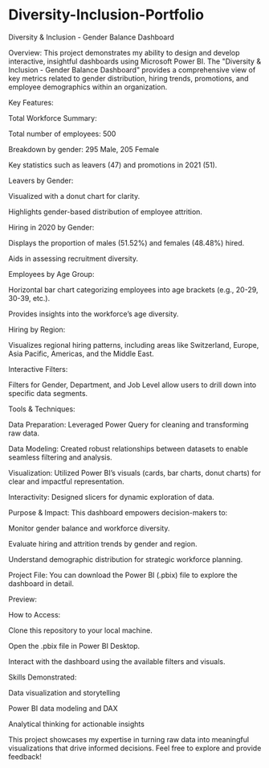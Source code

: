 # Diversity-Inclusion-Portfolio
Diversity & Inclusion - Gender Balance Dashboard

Overview:
This project demonstrates my ability to design and develop interactive, insightful dashboards using Microsoft Power BI. The "Diversity & Inclusion - Gender Balance Dashboard" provides a comprehensive view of key metrics related to gender distribution, hiring trends, promotions, and employee demographics within an organization.

Key Features:

Total Workforce Summary:

Total number of employees: 500

Breakdown by gender: 295 Male, 205 Female

Key statistics such as leavers (47) and promotions in 2021 (51).

Leavers by Gender:

Visualized with a donut chart for clarity.

Highlights gender-based distribution of employee attrition.

Hiring in 2020 by Gender:

Displays the proportion of males (51.52%) and females (48.48%) hired.

Aids in assessing recruitment diversity.

Employees by Age Group:

Horizontal bar chart categorizing employees into age brackets (e.g., 20-29, 30-39, etc.).

Provides insights into the workforce’s age diversity.

Hiring by Region:

Visualizes regional hiring patterns, including areas like Switzerland, Europe, Asia Pacific, Americas, and the Middle East.

Interactive Filters:

Filters for Gender, Department, and Job Level allow users to drill down into specific data segments.

Tools & Techniques:

Data Preparation: Leveraged Power Query for cleaning and transforming raw data.

Data Modeling: Created robust relationships between datasets to enable seamless filtering and analysis.

Visualization: Utilized Power BI’s visuals (cards, bar charts, donut charts) for clear and impactful representation.

Interactivity: Designed slicers for dynamic exploration of data.

Purpose & Impact:
This dashboard empowers decision-makers to:

Monitor gender balance and workforce diversity.

Evaluate hiring and attrition trends by gender and region.

Understand demographic distribution for strategic workforce planning.

Project File:
You can download the Power BI (.pbix) file to explore the dashboard in detail.

Preview:


How to Access:

Clone this repository to your local machine.

Open the .pbix file in Power BI Desktop.

Interact with the dashboard using the available filters and visuals.

Skills Demonstrated:

Data visualization and storytelling

Power BI data modeling and DAX

Analytical thinking for actionable insights

This project showcases my expertise in turning raw data into meaningful visualizations that drive informed decisions. Feel free to explore and provide feedback!

